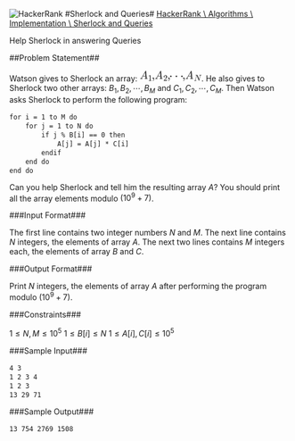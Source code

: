 ![HackerRank](https://www.hackerrank.com/assets/brand/typemark_60x200.png)
#Sherlock and Queries#
[HackerRank \ Algorithms \ Implementation \ Sherlock and Queries](https://www.hackerrank.com/challenges/sherlock-and-queries)

Help Sherlock in answering Queries

##Problem Statement##

Watson gives to Sherlock an array: ![$A_1, A_2, \cdots, A_N$](../assets/image.png). He also gives to Sherlock two other arrays: $B_1, B_2, \cdots, B_M$ and $C_1, C_2, \cdots, C_M$.
Then Watson asks Sherlock to perform the following program:

    for i = 1 to M do
        for j = 1 to N do
            if j % B[i] == 0 then
                A[j] = A[j] * C[i]
            endif
        end do
    end do

Can you help Sherlock and tell him the resulting array $A$? You should print all the array elements modulo $(10^9 + 7)$.

###Input Format###

The first line contains two integer numbers $N$ and $M$. The next line contains $N$ integers, the elements of array $A$. The next two lines contains $M$ integers each, the elements of array $B$ and $C$.

###Output Format###

Print $N$ integers, the elements of array $A$ after performing the program modulo $(10^9 + 7)$.

###Constraints###

$1 \le N, M \le 10^5$
$1 \le B[i] \le N$
$1 \le A[i], C[i] \le 10^5$

###Sample Input###


	4 3
	1 2 3 4
	1 2 3
	13 29 71

###Sample Output###


	13 754 2769 1508	

